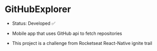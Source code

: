 # GitHubExplorer

- Status: Developed ✅

- Mobile app that uses GitHub api to fetch repositories
- This project is a challenge from Rocketseat React-Native ignite trail
